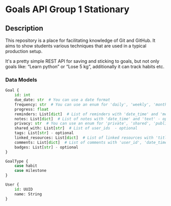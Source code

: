 # Goals API Group 1 Stationary

## Description

This repository is a place for facilitating knowledge of Git and GitHub. It aims to show students various techniques that are used in a typical production setup. 

It's a pretty simple REST API for saving and sticking to goals, but not only goals like: “Learn python” or “Lose 5 kg”, additionally it can track habits etc. 

### Data Models

```python
Goal { 
    id: int
    due_date: str  # You can use a date format
    frequency: str  # You can use an enum for 'daily', 'weekly', 'monthly'
    progress: float
    reminders: List[dict]  # List of reminders with 'date_time' and 'message' - optional
    notes: List[dict]  # List of notes with 'date_time' and 'text' - optional
    privacy: str  # You can use an enum for 'private', 'shared', 'public' - optional
    shared_with: List[str]  # List of user_ids  - optional
    tags: List[str] - optional
    linked_resources: List[dict]  # List of linked resources with 'title' and 'url'  - optional
    comments: List[dict]  # List of comments with 'user_id', 'date_time', and 'text' - optional
    badges: List[str] - optional
}

GoalType { 
    case habit
    case milestone
}

User {
    id: UUID
    name: String
}
```

